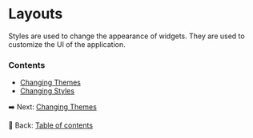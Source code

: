 # Layouts

Styles are used to change the appearance of widgets.
They are used to customize the UI of the application.

### Contents
- [Changing Themes](./changing_themes.md)
- [Changing Styles](./changing_styles.md)

:arrow_right: Next: [Changing Themes](./changing_themes.md)

:blue_book: Back: [Table of contents](./../README.md)
